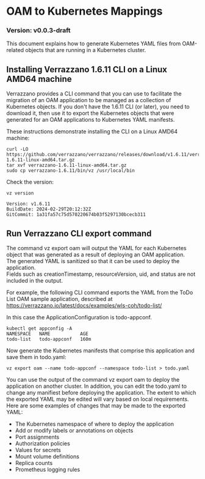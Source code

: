 # OAM to Kubernetes Mappings

### Version: v0.0.3-draft
This document explains how to generate Kubernetes YAML files from OAM-related objects that are running in a Kubernetes cluster.

## Installing Verrazzano 1.6.11 CLI on a Linux AMD64 machine
Verrazzano provides a CLI command that you can use to facilitate the migration of an OAM application to be managed as a collection of Kubernetes objects.
If you don't have the 1.6.11 CLI (or later), you need to download it, then use it to export the Kubernetes objects that were generated 
for an OAM applications to Kubernetes YAML manifests.

These instructions demonstrate installing the CLI on a Linux AMD64 machine:
```
curl -LO https://github.com/verrazzano/verrazzano/releases/download/v1.6.11/verrazzano-1.6.11-linux-amd64.tar.gz
tar xvf verrazzano-1.6.11-linux-amd64.tar.gz
sudo cp verrazzano-1.6.11/bin/vz /usr/local/bin
```

Check the version:
```
vz version

Version: v1.6.11
BuildDate: 2024-02-29T20:12:32Z
GitCommit: 1a31fa57c75d570220674b03f5297130bcecb311
```

## Run Verrazzano CLI export command
The command vz export oam will output the YAML for each Kubernetes object that was generated as a result of deploying an OAM application.  
The generated YAML is sanitized so that it can be used to deploy the application.  
Fields such as creationTimestamp, resourceVersion, uid, and status are not included in the output.

For example, the following CLI command exports the YAML from the ToDo List OAM sample application,
described at https://verrazzano.io/latest/docs/examples/wls-coh/todo-list/

In this case the ApplicationConfiguration is todo-appconf.
```text
kubectl get appconfig -A
NAMESPACE   NAME           AGE
todo-list   todo-appconf   160m
```

Now generate the Kubernetes manifests that comprise this application and save them in todo.yaml:
```text
vz export oam --name todo-appconf --namespace todo-list > todo.yaml
```

You can use the output of the command vz export oam to deploy the application on another cluster.
In addition, you can edit the todo.yaml to change any manifiest before deploying the application. 
The extent to which the exported YAML may be edited will vary based on local requirements. 
Here are some examples of changes that may be made to the exported YAML:

* The Kubernetes namespace of where to deploy the application
* Add or modify labels or annotations on objects
* Port assignments
* Authorization policies
* Values for secrets
* Mount volume definitions
* Replica counts
* Prometheus logging rules



